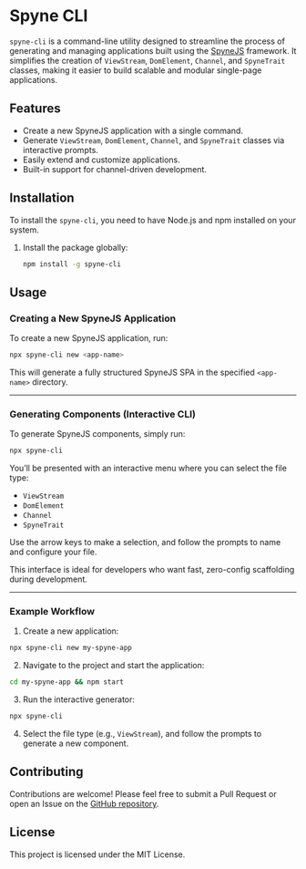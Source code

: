 
# Spyne CLI

`spyne-cli` is a command-line utility designed to streamline the process of generating and managing applications built using the [SpyneJS](https://github.com/spynejs/spynejs) framework. It simplifies the creation of `ViewStream`, `DomElement`, `Channel`, and `SpyneTrait` classes, making it easier to build scalable and modular single-page applications.

## Features

- Create a new SpyneJS application with a single command.
- Generate `ViewStream`, `DomElement`, `Channel`, and `SpyneTrait` classes via interactive prompts.
- Easily extend and customize applications.
- Built-in support for channel-driven development.

## Installation

To install the `spyne-cli`, you need to have Node.js and npm installed on your system.

1. Install the package globally:

   ```bash
   npm install -g spyne-cli
   ```

## Usage

### Creating a New SpyneJS Application

To create a new SpyneJS application, run:

```bash
npx spyne-cli new <app-name>
```

This will generate a fully structured SpyneJS SPA in the specified `<app-name>` directory.

---

### Generating Components (Interactive CLI)

To generate SpyneJS components, simply run:

```bash
npx spyne-cli
```

You’ll be presented with an interactive menu where you can select the file type:

- `ViewStream`
- `DomElement`
- `Channel`
- `SpyneTrait`

Use the arrow keys to make a selection, and follow the prompts to name and configure your file.

This interface is ideal for developers who want fast, zero-config scaffolding during development.

---

### Example Workflow

1. Create a new application:

```bash
npx spyne-cli new my-spyne-app
```

2. Navigate to the project and start the application:

```bash
cd my-spyne-app && npm start
```

3. Run the interactive generator:

```bash
npx spyne-cli
```

4. Select the file type (e.g., `ViewStream`), and follow the prompts to generate a new component.

## Contributing

Contributions are welcome! Please feel free to submit a Pull Request or open an Issue on the [GitHub repository](https://github.com/spynejs/spyne-cli).

## License

This project is licensed under the MIT License.
